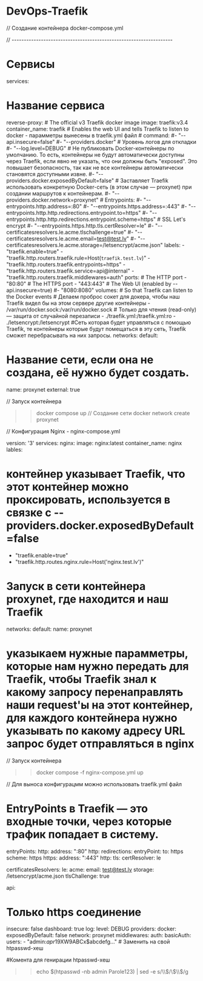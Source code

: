 # DevOps-Traefik


// Создание контейнера
docker-compose.yml


// ------------------------------------------------------------------


# Сервисы
services:
  # Название сервиса 
  reverse-proxy:
    # The official v3 Traefik docker image
    image: traefik:v3.4
    container_name: traefik
    # Enables the web UI and tells Traefik to listen to docker - парамметры вынесены в traefik.yml файл
    # command: 
      #- "--api.insecure=false" 
      #- "--providers.docker"
      # Уровень логов для откладки
      #- "--log.level=DEBUG"
      # Не публиковать Docker-контейнеры по умолчанию. То есть, контейнеры не будут автоматически доступны через Traefik, если явно не указать, что они должны быть "exposed". Это повышает безопасность, так как не все контейнеры автоматически становятся доступными извне.
      #- "--providers.docker.exposedByDefault=false"
      # Заставляет Traefik использовать конкретную Docker-сеть (в этом случае — proxynet) при создании маршрутов к контейнерам.
      #- "--providers.docker.network=proxynet"
      # Entrypoints:
      #- "--entrypoints.http.address=:80"
      #- "--entrypoints.https.address=:443"
      #- "--entrypoints.http.http.redirections.entrypoint.to=https"
      #- "--entrypoints.http.http.redirections.entrypoint.scheme=https"
      # SSL Let's encrypt
      #- "--entrypoints.https.http.tls.certResolver=le"
      #- "--certificatesresolvers.le.acme.tlschallenge=true"
      #- "--certificatesresolvers.le.acme.email=test@test.lv"
      #- "--certificatesresolvers.le.acme.storage=/letsencrypt/acme.json"
     labels:
      - "traefik.enable=true"
      - "traefik.http.routers.traefik.rule=Host(`traefik.test.lv`)"
      - "traefik.http.routers.traefik.entrypoints=https"
      - "traefik.http.routers.traefik.service=api@internal"
      - "traefik.http.routers.traefik.middlewares=auth"
    ports:
      # The HTTP port
      - "80:80"
        # The HTTPS port
      - "443:443"
      # The Web UI (enabled by --api.insecure=true)
      #- "8080:8080"
    volumes:
      # So that Traefik can listen to the Docker events
      # Делаем проброс сокет для докера, чтобы наш Traefik видел бы на этом сервере другие контейнеры
      - /var/run/docker.sock:/var/run/docker.sock
      # Только для чтения (read-only) — защита от случайной перезаписи
      - ./traefik.yml:/traefik.yml:ro
      - ./letsencrypt:/letsencrypt
#Сеть которая будет управляться с помощью Traefik, те контейнеры которые будут помещаться в эту сеть, Traefik сможет перебрасывать на них запросы.
networks:
 default:
  # Название сети, если она не создана, её нужно будет создать.
  name: proxynet
  external: true

// Запуск контейнера
>> docker compose up
// Создание сети
>> docker network create proxynet




// Конфигурация Nginx - nginx-compose.yml

version: '3'
services:
 nginx:
  image: nginx:latest
  container_name: nginx
  lables:
   # контейнер указывает Traefik, что этот контейнер можно проксировать, используется в связке с --providers.docker.exposedByDefault=false
   - "traefik.enable=true"
   - "traefik.http.routes.nginx.rule=Host('nginx.test.lv')"
# Запуск в сети контейнера proxynet, где находится и наш Traefik
networks:
 default:
  name: proxynet

# указыкаем нужные парамметры, которые нам нужно передать для Traefik, чтобы Traefik знал к какому запросу перенаправлять наши request'ы на этот контейнер, для каждого контейнера нужно указывать по какому адресу URL запрос будет отправляться в nginx

// Запуск контейнера 
>> docker compose -f nginx-compose.yml up



// Для выноса конфигурацмм можно использовать traefik.yml файл
# EntryPoints в Traefik — это входные точки, через которые трафик попадает в систему.
entryPoints:
 http:
  address: ":80"
  http:
   redirections:
    entryPoint:
     to: https
     scheme: https
 https:
  address: ":443"
  http:
    tls:
     certResolver: le
     
certificatesResolvers:
 le:
  acme:
   email: test@test.lv
   storage: /letsencrypt/acme.json
   tlsChallenge: true
   
api:
 # Только https соединение
 insecure: false
 dashboard: true
log: 
 level: DEBUG
providers:
 docker:
  exposedByDefault: false
  network: proxynet
middlewares:
 auth:
  basicAuth:
   users:
    - "admin:$apr1$9XW9ABCx$abcdefg..."  # Заменить на свой htpasswd-хеш

#Комента для генирации htpasswd-хеш
>> echo $(htpasswd -nb admin Parole123) | sed -e s/\\$/\\$\\$/g

